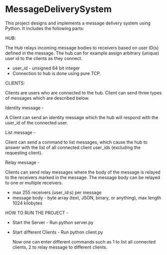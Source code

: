 # MessageDeliverySystem
This project designs and implements a message delivery system using Python. It includes the following parts:

HUB:

The Hub relays incoming message bodies to receivers based on user ID(s) defined in the message. The hub can for example assign arbitrary (unique) user id to the clients as they connect.

 - user_id - unsigned 64 bit integer
 - Connection to hub is done using pure TCP.

CLIENTS:

Clients are users who are connected to the hub. Client can send three types of messages which are described below.

Identity message - 

A Client can send an identity message which the hub will respond with the user_id of the connected user.

List message - 

Client can send a command to list messages, which cause the hub to answer with the list of all connected client user_ids (excluding the requesting client).

Relay message -

Clients can send relay messages where the body of the message is relayed to the receivers marked in the message. The message body can be relayed to one or multiple receivers.

 - max 255 receivers (user_id:s) per message
 - message body - byte array (text, JSON, binary, or anything), max length 1024 kilobytes

 
 HOW TO RUN THE PROJECT - 

 - Start the Server - Run python server.py
 - Start different Clients - Run python client.py

 	Now one can enter different commands such as 1 to list all connected clients, 2 to relay message to different clients.
